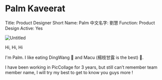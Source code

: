 # Palm Kaveerat

Title: Product Designer
Short Name: Palm
中文名字: 劉慧
Function: Product Design
Active: Yes

![Untitled](Palm%20Kaveerat%20bd64ab9e557a424fa9c8ecff50d80a78/Untitled.png)

Hi, Hi, Hi

I'm Palm. I like eating DingWang 🍲 and Macu (楊枝甘露 is the best) 🍹. 

I have been working in PicCollage for 3 years, but still can’t remember team member name, I will try my best to get to know you guys more !